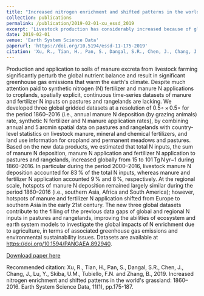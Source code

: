 ```yaml
---
title: "Increased nitrogen enrichment and shifted patterns in the world's grassland: 1860–2016"
collection: publications
permalink: /publication/2019-02-01-xu_essd_2019
excerpt: 'Livestock production has considerably increased because of global growing meat consumption. Permanent meadows and pastures used by livestock consists of 25% of the total land and generate 33%–50% of world total agricultural GDP. Production and application to soils of manure excreta from livestock farming significantly perturb the global nutrient balance and result in significant greenhouse gas emissions that warm the earth's climate. Considering the importance of manure nutrient on environmental sustainability, it is necessary to precisely estimate the amount of livestock manure at national or even global scales. This is the first study that attempted to consider major sources of anthropogenic N inputs in permanent meadows and pastures and hence generated time-series gridded datasets of manure and fertilizer nitrogen application rates and manure deposition rate during 1860–2016. We found that the total grassland nitrogen input increased by 7-fold in the past 156 years. A faster increase of global livestock manure was found in the past half a century. Hotspots of nitrogen application in pasture shifted from Europe to southern Asia, specifically China and India in the early 21st century, which indicated spatial transformation of environmental problems.'
date: 2019-02-01
venue: 'Earth System Science Data'
paperurl: 'https://doi.org/10.5194/essd-11-175-2019'
citation: 'Xu, R., Tian, H., Pan, S., Dangal, S.R., Chen, J., Chang, J., Lu, Y., Skiba, U.M., Tubiello, F.N. and Zhang, B., 2019. Increased nitrogen enrichment and shifted patterns in the world&apos;s grassland: 1860–2016. Earth System Science Data, 11(1), pp.175-187.'
---
```

Production and application to soils of manure excreta from livestock farming significantly perturb the global nutrient balance and result in significant greenhouse gas emissions that warm the earth&apos;s climate. Despite much attention paid to synthetic nitrogen (N) fertilizer and manure N applications to croplands, spatially explicit, continuous time-series datasets of manure and fertilizer N inputs on pastures and rangelands are lacking. We developed three global gridded datasets at a resolution of 0.5∘ × 0.5∘ for the period 1860–2016 (i.e., annual manure N deposition (by grazing animals) rate, synthetic N fertilizer and N manure application rates), by combining annual and 5 arcmin spatial data on pastures and rangelands with country-level statistics on livestock manure, mineral and chemical fertilizers, and land use information for cropland and permanent meadows and pastures. Based on the new data products, we estimated that total N inputs, the sum of manure N deposition, manure N application and fertilizer N application to pastures and rangelands, increased globally from 15 to 101 Tg N yr−1 during 1860–2016. In particular during the period 2000–2016, livestock manure N deposition accounted for 83 % of the total N inputs, whereas manure and fertilizer N application accounted 9 % and 8 %, respectively. At the regional scale, hotspots of manure N deposition remained largely similar during the period 1860–2016 (i.e., southern Asia, Africa and South America); however, hotspots of manure and fertilizer N application shifted from Europe to southern Asia in the early 21st century. The new three global datasets contribute to the filling of the previous data gaps of global and regional N inputs in pastures and rangelands, improving the abilities of ecosystem and earth system models to investigate the global impacts of N enrichment due to agriculture, in terms of associated greenhouse gas emissions and environmental sustainability issues. Datasets are available at https://doi.org/10.1594/PANGAEA.892940.

[Download paper here](https://doi.org/10.5194/essd-11-175-2019)

Recommended citation: Xu, R., Tian, H., Pan, S., Dangal, S.R., Chen, J., Chang, J., Lu, Y., Skiba, U.M., Tubiello, F.N. and Zhang, B., 2019. Increased nitrogen enrichment and shifted patterns in the world's grassland: 1860–2016. Earth System Science Data, 11(1), pp.175-187.